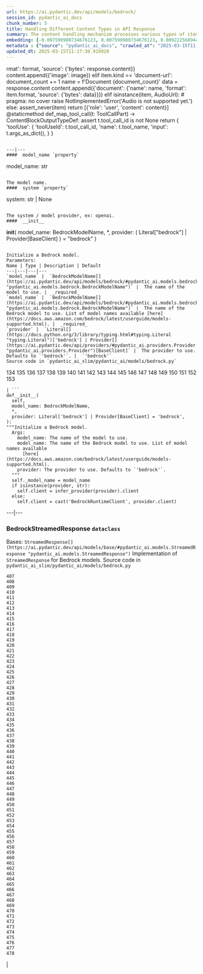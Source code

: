 ```yaml
---
url: https://ai.pydantic.dev/api/models/bedrock/
session_id: pydantic_ai_docs
chunk_number: 5
title: Handling Different Content Types in API Response
summary: The content handling mechanism processes various types of items in an API response, collecting images and documents while noting unsupported audio formats. Document names are dynamically assigned, and the output summarizes tool use with identifiers and input arguments.
embedding: [-0.007590980734676123, 0.007590980734676123, 0.009222568944096565, -0.00730750011280179, -0.003644300624728203, 0.003930930979549885, -0.01591271162033081, -0.020990164950489998, -0.0064759571105241776, -0.038074593991041183, 0.024757307022809982, -0.05699850246310234, 0.013292090967297554, -0.05689770728349686, 0.02264065109193325, 0.022124087437987328, 0.00010886442760238424, 0.02204849198460579, -0.005301087629050016, 0.030666302889585495, 0.05553700029850006, -0.01850813440978527, 0.0001711711083771661, -0.006249172613024712, 0.020398003980517387, 0.015673328191041946, -0.0021670518908649683, 0.0012803873978555202, -0.006208225153386593, -0.039057329297065735, 0.014589802362024784, -0.026987353339791298, -0.016353681683540344, -0.06188696622848511, -0.015496940352022648, -0.06113101914525032, -0.0009291864698752761, -0.007313799578696489, 0.00738939456641674, 0.013115703128278255, -0.008617810904979706, -0.05966951698064804, 0.01235975418239832, 0.052110034972429276, -0.033463310450315475, 0.010545479133725166, -0.033337321132421494, 0.04034243896603584, 0.025525854900479317, 0.030515111982822418, 0.0014174031093716621, 0.05447867512702942, -0.014035440050065517, -0.05067373439669609, 0.018898706883192062, -0.01912549138069153, -0.03623512014746666, 0.03011194057762623, -0.022401267662644386, -0.0077421702444553375, 0.014992974698543549, 0.017613595351576805, -0.030993880704045296, 0.015181961469352245, -0.024228142574429512, -0.015144163742661476, -0.06012308597564697, 0.0029434736352413893, -0.018130159005522728, 0.02483290061354637, -0.015383548103272915, 0.04077081009745598, -0.05609136447310448, -0.005197144579142332, -0.034798819571733475, -0.037797413766384125, 0.015622931532561779, 0.05674652010202408, -0.011943982914090157, -0.01917588897049427, 0.003852186491712928, 0.02397616021335125, 0.0005921595147810876, -0.04480253532528877, 0.024404531344771385, 0.013103104196488857, -0.05226122587919235, -0.027415724471211433, -0.008246135897934437, -6.432450754800811e-05, -0.03641150891780853, -0.03809979557991028, -0.04344182834029198, 0.02890242263674736, 0.04273627698421478, -0.01201957743614912, -0.003348221071064472, -0.005272739566862583, 0.018079763278365135, 0.01365746557712555, 0.0359579399228096, -0.011704599484801292, -0.02950718253850937, 0.0028883523773401976, 0.032656967639923096, -0.02264065109193325, 0.056595329195261, 0.0028285065200179815, -0.022224880754947662, -0.0392841137945652, -0.0899074524641037, 0.02655898407101631, 0.02655898407101631, -0.025740038603544235, -0.05800643190741539, -0.023472193628549576, -0.029255198314785957, 0.01944047026336193, -0.04369381070137024, -0.009695037268102169, -0.05518422648310661, 0.006784636061638594, 0.028524449095129967, -0.007502786815166473, 0.010558078065514565, 0.005902696400880814, -6.3610882534703705e-06, -0.04203072562813759, -0.06576750427484512, -0.033664897084236145, 0.009751733392477036, 0.0206499882042408, 0.01705923303961754, -0.044651344418525696, -0.03318613022565842, -0.018193155527114868, -0.04722157120704651, 0.010828959755599499, -0.021002763882279396, 0.025727439671754837, 0.0035435075405985117, 0.0003161596250720322, -0.00869340542703867, 0.02337140217423439, -0.020498797297477722, 0.030313527211546898, -0.014111034572124481, -0.025387262925505638, -0.017651392146945, 0.02005782723426819, -0.007452390156686306, 0.045785266906023026, 0.004727826453745365, -0.022930432111024857, -0.016089100390672684, -0.04815390706062317, 0.024795103818178177, 0.06486036628484726, 0.03144744783639908, -0.039712484925985336, 0.017941173166036606, 0.04759954288601875, -0.015358349308371544, 0.020549194887280464, -0.058107227087020874, -0.006797234993427992, -0.0006697229691781104, -0.01511896587908268, -0.07463729381561279, -0.021330341696739197, 0.019213685765862465, 0.04470174387097359, -0.017752185463905334, -0.029582776129245758, 0.02203589305281639, -0.013808655552566051, -0.05276519060134888, -0.03888094052672386, 0.007137411739677191, -0.03522719070315361, 0.00772327184677124, 0.0016174144111573696, -0.06430599838495255, 0.0051782457157969475, -0.0269621554762125, 0.004639632534235716, 0.004690029192715883, -0.0026867662090808153, 0.04676800221204758, 0.0031781326979398727, -0.03290895000100136, 0.0426102839410305, 0.009770631790161133, 0.011937683448195457, 0.0312962606549263, -0.01222116407006979, 0.04379460588097572, -0.040846407413482666, 0.03920851647853851, 0.03288375213742256, -0.0001568986481288448, 0.0025828233920037746, -0.0054806252010166645, -0.039989665150642395, 0.02217448316514492, -0.018344344571232796, -0.06213894858956337, 0.054781053215265274, -0.0546298623085022, 0.01398504339158535, 0.0426354855298996, -0.025740038603544235, -0.017726987600326538, -0.019138090312480927, -0.02484550140798092, 0.022892633453011513, -0.013090504333376884, -0.009272965602576733, 0.01624028943479061, 0.032732561230659485, -0.03096868097782135, 0.039662085473537445, 0.02430373802781105, 0.014627599157392979, 0.014161431230604649, -0.0024048604536801577, -0.026080215349793434, -0.07247024029493332, 0.015811918303370476, -0.01331728883087635, 0.023824971169233322, 0.016819849610328674, 0.0012567640515044332, -0.02970876730978489, -0.012964513152837753, -0.015005573630332947, 0.01717262528836727, 0.016895445063710213, 0.05488184466958046, -0.019087694585323334, -0.005439677741378546, -0.025538453832268715, -0.04067001864314079, 0.03830137848854065, 0.06798495352268219, 0.004916813690215349, 0.007792566902935505, -0.06556591391563416, -0.01611429825425148, 0.04482773318886757, 0.05689770728349686, -0.06365084648132324, 0.027718104422092438, -0.0014024415286257863, -0.02058699168264866, 0.0049609108828008175, 0.004381350241601467, -0.02316981554031372, -0.03575635328888893, -0.025878630578517914, -0.03608393296599388, 0.009802129119634628, -0.07272222638130188, -0.03361450135707855, -0.005061703734099865, -0.030464716255664825, -0.012769226916134357, -0.014526806771755219, -0.0016709606861695647, -0.03429485484957695, 0.020221617072820663, 0.037923406809568405, 0.02383757010102272, -0.04576006904244423, -0.01791597530245781, 0.019957035779953003, 0.010696668177843094, 0.006457058247178793, 0.012397551909089088, 0.007880761288106441, 0.02442972920835018, 0.011068343184888363, 0.014627599157392979, 0.039057329297065735, -0.04885945841670036, 0.008239836432039738, -0.024454927071928978, 0.022476863116025925, -0.018432538956403732, -0.003075764514505863, 0.04366861283779144, 0.007446090690791607, 0.019163290038704872, -0.024870699271559715, 0.0049924086779356, -0.043315839022397995, 0.03202700987458229, -0.01685764640569687, 0.013115703128278255, 0.01872231997549534, 0.026281801983714104, 0.017097029834985733, 0.007338997907936573, 0.020070428028702736, -0.010709267109632492, -0.0020394856110215187, 0.024555720388889313, -0.025614047423005104, 0.03255617246031761, -0.023346202448010445, -0.007345297373831272, 0.00855481531471014, -0.03270736336708069, -0.03023793175816536, -0.009814728982746601, -0.0006535802967846394, 0.042459096759557724, -0.012731429189443588, 0.022678449749946594, 0.005439677741378546, -0.04450015723705292, -0.03547917306423187, 0.01685764640569687, -0.013392884284257889, 0.019402673467993736, 0.029204802587628365, 0.01111873984336853, -0.018230952322483063, -0.051454879343509674, -0.04548288881778717, 0.007918558083474636, -0.036008335649967194, -0.009965918026864529, 0.002217448316514492, 0.04276147484779358, -0.031145069748163223, 0.011566008441150188, -0.0033891682978719473, -0.006721640471369028, 0.04255988821387291, -0.027718104422092438, -0.03741944208741188, -0.03943530097603798, 0.02277924120426178, -0.033463310450315475, 0.023258009925484657, 0.001258338917978108, 0.059266347438097, -0.029280398041009903, 0.03056550957262516, 0.018495535477995872, -0.015761522576212883, 0.019087694585323334, 0.009846226312220097, -0.03442084416747093, -0.02197289653122425, 0.036260318011045456, -0.02776850014925003, -0.01678205281496048, 0.0078114657662808895, -0.04966580122709274, 0.07146231085062027, -0.02337140217423439, -0.019604258239269257, -0.009014683775603771, 0.030313527211546898, -0.010999048128724098, -0.014602401293814182, -0.0312962606549263, -0.026256604120135307, -0.0011189609067514539, 0.040922001004219055, -0.03237978368997574, -0.031019078567624092, -0.01477878913283348, -0.032808154821395874, 0.01418663002550602, 0.025651846081018448, -0.013455879874527454, -0.0023465894628316164, 0.03744463995099068, 0.02756691537797451, 0.04734756052494049, -0.016429277136921883, 0.006734239403158426, 0.022010695189237595, 0.003134035738185048, 0.010003715753555298, -0.041854336857795715, 0.017008837312459946, 0.028121275827288628, -0.008951687254011631, -0.012699930928647518, -0.012580239214003086, 0.04399619251489639, 0.019692452624440193, 0.02385016903281212, 0.012788125313818455, 0.04162755236029625, 0.019553862512111664, 0.005241241306066513, 0.0038773848209530115, 0.04407178610563278, 0.00353090837597847, 0.0003653750172816217, 0.018621526658535004, 0.04893505200743675, 0.01712222956120968, -0.022728845477104187, -0.012756627053022385, 0.03308533877134323, -0.04487812891602516, 0.020486198365688324, -0.009241468273103237, 0.016215091571211815, -0.035201992839574814, 0.022275276482105255, -0.006057035643607378, -0.020083026960492134, 0.0412999764084816, -0.0003175376623403281, -0.08375906944274902, -0.014841784723103046, -0.02671017311513424, -0.03535318374633789, 0.059568725526332855, 0.016404077410697937, -0.060778241604566574, 0.02809607796370983, -0.045457690954208374, 0.05006897449493408, -0.01957906037569046, 0.08229757100343704, -0.012233763001859188, 0.04009045660495758, 0.0001769785158103332, -0.07564522325992584, 0.01498037576675415, -0.014829185791313648, -0.0019103443482890725, 0.027592113241553307, -0.0024710060097277164, -0.032203398644924164, 0.012586538679897785, -0.056242551654577255, -0.028222069144248962, 0.02877643145620823, -0.004255359061062336, -0.028121275827288628, -0.05513383075594902, 0.020259413868188858, -0.023081621155142784, -0.005008157342672348, -0.0001686119067016989, -0.009449353441596031, -0.019818443804979324, 0.03668868914246559, 0.030489914119243622, -0.006157828960567713, -0.03437044844031334, -0.008668207563459873, -0.013720461167395115, -0.0032820755150169134, 0.003348221071064472, -0.006107432302087545, -0.03442084416747093, 0.0030978131107985973, 0.0346476286649704, 0.013695263303816319, -0.049388621002435684, 0.030212733894586563, 0.029733967036008835, -0.010772263631224632, 0.00033446773886680603, 0.004003376234322786, -0.03620992228388786, -0.003760842839255929, -0.0053514838218688965, -0.011446316726505756, 0.04782632738351822, 0.02251465991139412, -0.04974139854311943, -0.027818897739052773, 0.021607521921396255, -0.012655834667384624, 0.09363679587841034, -0.04230790585279465, -0.02198549546301365, -0.004916813690215349, 0.015635531395673752, -0.0276425089687109, 0.021229548379778862, 0.03248057886958122, -0.013796056620776653, 0.019352275878190994, -0.03142224997282028, -0.027062948793172836, 0.0009606842650100589, -0.013115703128278255, -0.036134328693151474, -0.00427740765735507, 0.0038962834514677525, -0.005316836293786764, 0.027188939973711967, 0.024089552462100983, -0.008674507029354572, -0.0077421702444553375, 0.044197775423526764, -0.042459096759557724, 0.03709186241030693, -0.027415724471211433, 0.023094220086932182, 0.031145069748163223, 0.04843108728528023, 0.01218966580927372, 0.03023793175816536, 0.010665170848369598, 0.010136006399989128, -0.03424445912241936, 0.005033355671912432, -0.006145229563117027, 0.0025969974230974913, -0.008082346990704536, -0.029003215953707695, -0.026785768568515778, -0.0012488896027207375, -0.027012553066015244, -0.030716698616743088, 0.0057672555558383465, -0.01477878913283348, 0.031523045152425766, 0.0028773280791938305, -0.0024584068451076746, -0.0006669668946415186, -0.014375616796314716, -0.008888691663742065, -0.003313573310151696, -0.01252354308962822, 0.02138073742389679, -0.02170831523835659, -0.02271624654531479, 0.026004621759057045, -0.04916183650493622, 0.007773668505251408, 0.005571968853473663, 0.03222859650850296, 0.00020729519019369036, -0.05427708849310875, 0.004022275097668171, 0.00995961856096983, 0.029078811407089233, -0.002299342770129442, 0.017021436244249344, -0.09111696481704712, 0.01288891863077879, 0.0379486046731472, -0.019352275878190994, -0.001222116407006979, -0.023950962349772453, 0.005975141189992428, 0.018432538956403732, 0.011150237172842026, 0.03177502751350403, 0.03484921529889107, -0.03164903447031975, 0.04482773318886757, 0.02975916489958763, -0.008983185514807701, -0.030489914119243622, -0.0263069998472929, -0.002748186932876706, -0.0024584068451076746, -0.01511896587908268, 0.0003429327916819602, 0.012435349635779858, 0.004321504384279251, 0.002806458156555891, -0.013544073328375816, -0.020498797297477722, 0.008838295936584473, -0.029406389221549034, -0.03149784728884697, 0.006463357713073492, -0.005571968853473663, -0.07317579537630081, 0.003826988162472844, -0.002711964538320899, -0.010854157619178295, 0.025349466130137444, -0.004488443024456501, 0.009367459453642368, -0.01111873984336853, 0.02744092233479023, 0.013279492035508156, -0.024089552462100983, -0.04681839793920517, 0.04082120954990387, 0.00902098324149847, -0.06919446587562561, 0.024064354598522186, 0.03855336457490921, -0.0036159525625407696, -0.023283207789063454, 0.05286598578095436, -0.00835322868078947, -0.01271883025765419, -0.0018646724056452513, 0.006016088649630547, -0.06355005502700806, 0.03003634512424469, 0.010161205194890499, -0.004800271708518267, 0.01268733199685812, -0.014552004635334015, -0.00033604263444431126, -0.01705923303961754, -0.03356410562992096, -0.014564603567123413, 0.03835177794098854, -0.03804939612746239, -0.016693858429789543, 0.014048038981854916, 0.034874413162469864, 0.0011039994424208999, -0.028650440275669098, 0.001211092108860612, -0.011307726614177227, 0.013770857825875282, -0.025853430852293968, 0.0719662755727768, 0.0011638454161584377, -0.004176614340394735, 0.04482773318886757, 0.009424155578017235, -0.036865077912807465, 0.03603353351354599, 0.04707038030028343, -0.0003939199377782643, 0.0014567753532901406, -0.044122181832790375, 0.02358558587729931, 0.05140448361635208, 0.020347608253359795, -0.020360207185149193, -0.0089894849807024, -0.016794651746749878, -0.01251724362373352, 0.03505080193281174, 0.00802565086632967, -0.005427078809589148, 0.038855742663145065, -0.039712484925985336, -0.0044096983037889, -0.010161205194890499, 0.02537466399371624, -0.004869566764682531, -0.014728392474353313, 0.0004248271870892495, 0.0030363923870027065, 0.027264535427093506, -0.04815390706062317, 0.012693631462752819, -0.012246361933648586, -0.0060601853765547276, 0.004078971222043037, 0.0352775864303112, 0.02938118949532509, 0.013254293240606785, 0.0050806025974452496, 0.02683616429567337, 0.019226284697651863, 0.023749375715851784, 0.0412999764084816, 0.01878531463444233, 0.015635531395673752, -0.007899659685790539, 0.011150237172842026, -0.009058780036866665, -0.009884024038910866, 0.055033035576343536, 0.009947019629180431, 0.013128302060067654, -0.04641522467136383, -0.021859504282474518, 0.02158232405781746, -0.06067745015025139, 0.022098887711763382, 0.009109176695346832, -0.0009843077277764678, 0.02643299289047718, -0.016353681683540344, -0.03560516610741615, -0.008409924805164337, 0.001254401751793921, 0.025185678154230118, -0.0015166212106123567, -0.05246281251311302, -0.007187808398157358, -0.00160717754624784, -0.08965546637773514, -0.008164241909980774, -0.028877224773168564, -0.01578672043979168, -0.01810496114194393, -0.0004586873692460358, -0.007124812807887793, -0.03235458582639694, 0.012466846965253353, 0.0279700867831707, -0.026206208392977715, 0.0013126727426424623, 0.008397325873374939, -0.026987353339791298, 0.04908624291419983, -0.005222342908382416, 0.027869293466210365, 0.03157344087958336, 0.04689399152994156, 0.002938749035820365, 0.014866983518004417, 0.0008535915985703468, -0.0009008384076878428, -0.008643008768558502, -0.028600044548511505, 0.004620734136551619, -0.01412363350391388, 0.011912485584616661, 0.027667706832289696, -0.010167504660785198, 0.002396986121311784, -0.019478267058730125, -0.026357397437095642, -0.006375163793563843, -0.012813323177397251, -0.01111873984336853, -0.012296758592128754, -0.04513011500239372, 0.02264065109193325, -0.010217901319265366, 0.029733967036008835, -0.02703775092959404, 0.0034049171954393387, 0.005099500995129347, -0.012063674628734589, 0.0032285291235893965, 0.0031749827321618795, -0.028952820226550102, 0.015257555991411209, -0.035529568791389465, -0.010217901319265366, -0.016139496117830276, 0.00912177562713623, 0.004844368435442448, -0.022023294121026993, 0.011427418328821659, -0.0062428731471300125, 0.005086902063339949, 0.02117915078997612, -0.05095091462135315, 0.011043144389986992, -0.004554588347673416, -0.024694310501217842, -0.0009622591896913946, 0.0021072058007121086, -0.03709186241030693, -0.02005782723426819, -0.029330793768167496, 0.0016599365044385195, 0.033967275172472, -0.003486811416223645, -0.014677995815873146, 0.01188728678971529, -0.003398617496713996, 0.0386289581656456, 0.05200924351811409, -0.030741896480321884, 0.020738180726766586, 0.01058957539498806, -0.011975481174886227, -0.05153047665953636, -0.0025922725908458233, 0.01918848790228367, 0.014640199020504951, 0.01658046618103981, 0.008038249798119068, 0.008699704892933369, -0.010249398648738861, -0.012706231325864792, -0.04024164751172066, -0.0008142192964442074, -0.05508343130350113, 0.007761069107800722, 0.0026080217212438583, 0.00019193999469280243, 0.013972444459795952, -0.01288891863077879, 0.0196420568972826, -0.0832551047205925, -0.005748356692492962, 0.023283207789063454, 0.0028568545822054148, 0.03530278429389, 0.004872716497629881, 0.004630183335393667, 0.02330840565264225, 0.015874914824962616, -0.0312962606549263, -0.0020788577385246754, 0.02243906445801258, 0.019364874809980392, -1.8271211956744082e-05, 0.02784409560263157, -0.012246361933648586, 0.006057035643607378, -0.0030789144802838564, 0.0366130955517292, 0.00692322663962841, -0.017815181985497475, 0.03895653411746025, -0.0021906751208007336, 0.007565782405436039, -0.02877643145620823, -0.016101699322462082, 0.007150011137127876, 0.000804769981186837, 0.03789820894598961, 0.002896226942539215, 0.029607973992824554, 0.019276682287454605, 0.008069748058915138, 0.020549194887280464, -0.027062948793172836, 0.026760568842291832, 0.031523045152425766, 0.0019386924104765058, 0.05281558632850647, -0.006116881500929594, -0.0036631994880735874, -0.0051939948461949825, 0.011786493472754955, 0.0006272008758969605, 0.004819170571863651, -0.0012622762005776167, -0.020939767360687256, 0.0076980735175311565, -0.028877224773168564, 0.0179789699614048, -0.010129706934094429, 0.00822723750025034, -0.027340130880475044, 0.027415724471211433, 0.03137185424566269, 0.06339886039495468, -0.06450758874416351, -0.024467526003718376, -0.0173238143324852, 0.021531926468014717, 0.017676591873168945, 0.01062107365578413, 0.01011710800230503, -0.018747517839074135, -0.0006016088300384581, -0.011578608304262161, 0.002145003294572234, -0.01970505155622959, -0.03714225813746452, 0.022527258843183517, -0.008378426544368267, -0.03177502751350403, -0.029003215953707695, 0.0073515973053872585, -0.005140448454767466, -0.010772263631224632, 0.009102877229452133, 0.024984091520309448, 0.02117915078997612, -0.008976886048913002, 0.05649453401565552, 0.006696442142128944, 0.032606568187475204, -0.007074416149407625, -0.049388621002435684, -0.005027056206017733, 0.012750327587127686, -0.0023576137609779835, 0.0035876045003533363, 0.018596328794956207, 0.01670645736157894, 0.033337321132421494, -0.0037167458795011044, -0.03736904263496399, -0.04787672683596611, -0.00722560565918684, 0.003439564723521471, -0.02150672860443592, 0.02411475032567978, -0.0014819736825302243, 0.013896849937736988, 0.019692452624440193, -0.048456285148859024, 0.018797913566231728, -0.0013693688670173287, -0.005335735157132149, 0.009128076024353504, 0.011377021670341492, 0.0044317469000816345, -0.013229095377027988, 0.03449644148349762, 0.037646226584911346, 0.004916813690215349, -0.01094865147024393, -0.03182542324066162, -0.00780516630038619, 0.08154162019491196, -0.010734465904533863, -0.025752639397978783, 0.02458091825246811, -0.018407341092824936, 0.03174982964992523, 0.029179604724049568, -0.009506049565970898, -0.005984590854495764, 0.002104056067764759, 0.01578672043979168, 0.013304689899086952, -0.025021888315677643, -0.022136686369776726, 0.024454927071928978, 0.020927168428897858, -0.02784409560263157, 0.010551778599619865, -0.013418082147836685, -0.005452277138829231, 0.013934646733105183, -0.025929026305675507, -0.05578898265957832, -0.05578898265957832, 0.00011132520012324676, -0.012095172889530659, 0.026483388617634773, -0.00011358910705894232, -0.04230790585279465, 0.029784362763166428, 0.02136813849210739, -0.023925762623548508, -0.020927168428897858, -0.006564151030033827, 0.019075095653533936, -0.029255198314785957, -0.019654655829072, 0.005720008630305529, -0.007483887951821089, 0.01532055251300335, -0.010772263631224632, -0.020259413868188858, 0.00935486052185297, 0.014992974698543549, 0.0047026281245052814, 0.019818443804979324, -0.020360207185149193, -0.013670065440237522, 0.014325220137834549, -0.012240062467753887, 0.011528211645781994, -0.009688736870884895, -0.016945840790867805, 0.009890323504805565, -0.027466122061014175, -0.002067833673208952, 0.05387391522526741, 0.027188939973711967, 0.011521912179887295, 0.03361450135707855, -0.015496940352022648, -0.017260819673538208, 0.0031513595022261143, 0.03744463995099068, 0.016530068591237068, 0.02910400927066803, 0.009518648497760296, 0.015748923644423485, 0.03774701803922653, 0.004375050775706768, -0.011263629421591759, 0.021279944106936455, -0.007540584076195955, 0.017223022878170013, 0.005691660568118095, 0.03711706027388573, 0.015345750376582146, 0.006318467669188976, -0.022552456706762314, -0.019390074536204338, 0.06667464226484299, 0.009405256249010563, -0.007496487349271774, -0.00022402842296287417, 0.03237978368997574, 0.031069474294781685, -0.00017953771748580039, -0.021027961745858192, -0.018495535477995872, 0.04722157120704651, -0.005175095982849598, 0.038326580077409744, -0.010810060426592827, 0.015748923644423485, -0.013342487625777721, -0.037999000400304794, -0.015459142625331879, 0.014766190201044083, -0.03255617246031761, -0.011408519931137562, -0.014035440050065517, 0.00747758848592639, -0.037923406809568405, -0.04674280434846878, -0.01382125448435545, -0.02744092233479023, -0.007905959151685238, 1.4543145880452357e-05, -0.010684069246053696, -0.020347608253359795, -0.011484114453196526, 0.03827618062496185, 0.04014085605740547, -0.010999048128724098, 0.003773442003875971, -0.0086619071662426, -0.02358558587729931, 0.021884704008698463, 0.041199181228876114, -0.002861579181626439, -0.008315430954098701, -0.03442084416747093, 0.006274370942264795, 0.004793972242623568, -0.002671017311513424, 0.0213177427649498, 0.008176840841770172, -0.0599215030670166, 0.010211601853370667, 0.036386311054229736, 0.027415724471211433, 0.022350871935486794, 0.02736532874405384, -0.006772036664187908, 0.006362564861774445, 0.02383757010102272, 0.02789449132978916, -0.03225379437208176, 0.02270364761352539, -0.02416514791548252, 0.004812870640307665, 0.01617729291319847, 0.018533332273364067, 0.008006752468645573, 0.009065079502761364, 0.06113101914525032, 0.001990663819015026, 0.02837326005101204, -0.002373362658545375, -0.01804196648299694, -0.012863719835877419, 0.004063222091645002, 0.01651746965944767, 0.05800643190741539, -0.02371157892048359, 0.00835952814668417, 0.0053073870949447155, 0.011332924477756023, 0.022464264184236526, 0.011175435967743397, -0.007194107864052057, -0.017600996419787407, 0.008737502619624138, -0.010507681407034397, -0.008517017588019371, -0.008328030817210674, -0.0039718784391880035, -0.013468478806316853, 0.0279700867831707, -0.007433491759002209, -0.012901517562568188, -0.04742315784096718, -0.0001673322985880077, 0.024807702749967575, 0.021191749721765518, 0.01704663410782814, -0.005946793127804995, -0.004466394428163767, 0.029255198314785957, 0.008479219861328602, 0.0065137543715536594, 0.014929979108273983, 0.03371529281139374, -0.020864173769950867, -0.013367685489356518, -0.003990776836872101, -0.022086288779973984, 0.019881440326571465, -0.01991923712193966, 0.015799319371581078, -0.0030442667193710804, -0.05654493346810341, -0.01532055251300335, 0.018949104472994804, -0.025929026305675507, -0.007433491759002209, -0.00046459323493763804, -0.023056423291563988, -0.0064161112532019615, 0.011830590665340424, -0.00350571027956903, -0.01145891658961773, 0.005061703734099865, -0.02511008270084858, -0.007666575722396374, 0.044197775423526764, -0.005477475468069315, 0.013922047801315784, 0.04520570859313011, -0.006132630631327629, -0.02136813849210739, 0.006696442142128944, -0.006772036664187908, 0.009632040746510029, 0.002420609351247549, -0.022136686369776726, 0.009506049565970898, 0.028121275827288628, -0.027743302285671234, -0.0013725185999646783, -0.055637795478105545, -0.004560887813568115, -0.025929026305675507, -0.008378426544368267, 0.003154509235173464, -0.021557126194238663, -0.03210260346531868, 0.020398003980517387, -0.03122066520154476, -0.0011937683448195457, 0.014640199020504951, 0.01094865147024393, 0.011477814987301826, -0.009884024038910866, 0.06612027436494827, 0.0023292656987905502, -0.006828732788562775, -0.005893246736377478, 0.01944047026336193, 0.00208043260499835, -0.002568649360910058, 0.013266892172396183, -0.011912485584616661, -0.008611511439085007, -0.029582776129245758, 0.025210876017808914, -0.005033355671912432, 0.002198549685999751, 0.03207740560173988, -0.014274823479354382, 0.028852026909589767, -0.013783457688987255, 0.03842737153172493, 0.023295806720852852, 0.02975916489958763, 0.028952820226550102, -0.006167278159409761, -0.03484921529889107, 0.001847348641604185, 0.00041537784272804856, 0.0025497504975646734, -0.023472193628549576, 0.05982070788741112, 0.0472971647977829, 0.003285225247964263, -0.021557126194238663, -0.004101019352674484, 0.027592113241553307, -0.01944047026336193, -0.0029182753060013056, 0.01481658685952425, -0.023094220086932182, 0.007779967971146107, -0.014325220137834549, 0.03782261162996292, -0.004441196098923683, -0.02478250488638878, -0.018268750980496407, -0.021191749721765518, 0.03311053663492203, -0.00667754327878356, -0.029204802587628365, 0.01658046618103981, 0.007546884007751942, -0.015522138215601444, 0.006835032720118761, -0.010350191965699196, 0.0026977905072271824, -0.02424074150621891, -0.008094945922493935, 0.0005736544844694436, 0.02010822482407093, 0.01804196648299694, 0.019364874809980392, -0.03762102499604225, 0.010860457085072994, 0.003930930979549885, 0.012132969684898853, -0.02211148850619793, -0.03683988004922867, 0.005568819120526314, -0.037192657589912415, -0.002497779205441475, 0.01398504339158535, 0.0003149784461129457, 0.03537838160991669, 0.014665396884083748, -0.016366280615329742, -0.03096868097782135, -0.014048038981854916, 0.0032915249466896057, -0.033261723816394806, 0.01564813032746315, 0.03144744783639908, -0.002735588001087308, -0.016555268317461014, -0.029885156080126762, 0.025954224169254303, -0.05740167200565338, 0.01738681085407734, 0.006664944346994162, -0.02655898407101631, -0.005121549591422081, 0.012208565138280392, 0.042660683393478394, 0.015358349308371544, -0.009814728982746601, 0.020889371633529663, 0.029330793768167496, 0.02104056067764759, -0.02189730294048786, -0.0011819566134363413, 0.000963046622928232, 0.004283707123249769, 0.024190345779061317, 0.007150011137127876, -0.019604258239269257, 0.040266845375299454, -0.04601205140352249, 0.01810496114194393, -0.0010732890805229545, -0.048179104924201965, 0.007540584076195955, 0.031145069748163223, 0.004438046365976334, 0.00785556249320507, -0.0011142363073304296, 0.006847631651908159, 0.023006025701761246, 0.012032177299261093, -0.014715793542563915, 0.04074561223387718, -0.015307952649891376, -0.057099293917417526, 0.02975916489958763, -0.0017434057081118226, 0.019201086834073067, -0.025828232988715172, 0.015761522576212883, 0.01852073334157467, 0.002045785076916218, -0.016013504937291145, -0.003921481780707836, 0.009058780036866665, 0.012372354045510292, 0.0033167230430990458, 0.017412008717656136, -0.045659277588129044, -0.01984364353120327, 0.028020484372973442, -0.01335508655756712, -0.02330840565264225, -0.01978064700961113, 0.01639147847890854, -0.02316981554031372, 0.005102651193737984, 0.007420892361551523, 0.021960297599434853, 0.005965691991150379, 9.94150741462363e-06, -0.009877724573016167, -0.016000906005501747, -0.02125474624335766, 0.028751233592629433, -0.0031970313284546137, -0.003685247851535678, 0.0011268354719504714, 0.00241430988535285, 0.025122681632637978, -0.03855336457490921, 0.02844885364174843, -0.03943530097603798, -0.031523045152425766, -0.019553862512111664, 0.005055404268205166, 0.015597732737660408, 0.0005783792003057897, -0.02324540913105011, -0.010161205194890499, 0.024152547121047974, 0.014766190201044083, -0.01111873984336853, 0.013443280942738056, 0.012466846965253353, -0.027390526607632637, 0.004986108746379614, -0.012145569548010826, 0.03389168158173561, 0.005937343928962946, -0.032455381006002426, -0.0006787785678170621, 0.0040695215575397015, -0.006797234993427992, 0.007345297373831272, -0.0016315884422510862, 0.010104509070515633, -0.006353115662932396, -0.00706181675195694, 0.008246135897934437, 0.026584181934595108, 0.021809108555316925, -0.019276682287454605, -0.013090504333376884, -0.033664897084236145, 0.020473599433898926, 0.009934420697391033, -0.012328256852924824, 0.01785297878086567, 0.014803986996412277, -0.00048664171481505036, 0.013594469986855984, 0.018495535477995872, 0.012712530791759491, -0.0069358255714178085, 0.005587717983871698, -0.008000453002750874, 0.03555476665496826, 0.01238495297729969, 0.00785556249320507, -0.026987353339791298, -0.0068224333226680756, 0.025601448491215706, 0.0019071944989264011, 0.0018032516818493605, -0.039586491882801056, -0.009751733392477036, 0.0048475186340510845, 0.01321649644523859, 0.033942077308893204, 0.0173112154006958, -0.009600543417036533, 0.0023465894628316164, 0.0015835541998967528, -0.012800724245607853, 0.011981780640780926, 0.017487604171037674, 0.01704663410782814, -0.016303284093737602, 0.004337253514677286, 0.00027836221852339804, 0.0024536822456866503, -0.021796509623527527, 0.00049333501374349, 0.03023793175816536, 0.0346224308013916, -0.039309311658144, 0.015559935942292213, -0.013455879874527454, -0.009808429516851902, -0.031321458518505096, 0.006397212389856577, 0.003644300624728203, 0.05911515653133392, -0.02425334043800831, -0.01959165930747986, 0.03547917306423187, -0.019742850214242935, -0.032530974596738815, -0.016303284093737602, -0.0004807358782272786, 0.008271334692835808, -0.0037041467148810625, -0.019730251282453537, 0.035529568791389465, 0.028222069144248962, 0.036386311054229736, 0.008762700483202934, -0.019390074536204338, 0.004630183335393667, -0.024656513705849648, -0.009474552236497402, -0.00747758848592639, 0.020826375111937523, 0.03696587309241295, -0.01045728474855423, -0.0008748526452109218, 0.01351887546479702, -0.01029349584132433, 0.009890323504805565, 0.015257555991411209, -0.007055517286062241, -0.01771438866853714, -0.031800225377082825, -0.03192621469497681, 0.02857484482228756, -0.01704663410782814, -0.01142111886292696, -0.005231792107224464, 0.009896622970700264, 0.02130514197051525, -0.021330341696739197, -0.022275276482105255, 0.009865125641226768, -0.04054402559995651, 0.005776704754680395, -0.027289733290672302, 0.006992521695792675, -0.03144744783639908, 0.03278295695781708, 0.04782632738351822, -0.02844885364174843, 0.016744254156947136, -0.015433944761753082, -0.011931383982300758, 0.019818443804979324, 0.009997416287660599, -0.003426965558901429, -0.004693178925663233, 0.014085836708545685, -0.00764137739315629, -0.01970505155622959, -0.02910400927066803, -0.02311941795051098, 0.009638341143727303, -0.032808154821395874, -0.01925148256123066, 0.020259413868188858, 0.014010242186486721, -0.008762700483202934, 0.032001812011003494, 0.012076273560523987, 0.03449644148349762, -0.05412589758634567, 0.0034143663942813873, 0.001752855139784515, -0.0045797866769135, 0.004019124899059534, -0.007118512876331806, 0.02111615613102913, -0.004904214758425951, -0.0064003621228039265, 0.011685701087117195, 0.018936505541205406, 0.012699930928647518, -0.010167504660785198, -0.010299795307219028, 0.026684975251555443, 0.020486198365688324, 0.025122681632637978, -0.01872231997549534, -0.00806344859302044, -0.015370948240160942, 0.03620992228388786, 0.019730251282453537, -0.01235345471650362, 0.002352889161556959, 0.013405483216047287, 0.015736322849988937, 0.0006063335458748043, -0.027390526607632637, -0.01884831115603447, 0.015799319371581078, 0.01335508655756712, 0.0015205584932118654, 0.013090504333376884, -0.022678449749946594, 0.005452277138829231, -0.013178698718547821, 0.0083217304199934, 0.018356943503022194, -0.012649535201489925, 0.011345524340867996, 0.013644866645336151, -0.02125474624335766, -0.0009047756320796907, 0.02070038393139839, 0.042660683393478394, -0.027516517788171768, -0.011736096814274788, 0.019541263580322266, -0.006753138266503811, 0.010501381941139698, -0.03724305331707001, 0.007679174654185772, 0.0017607295885682106, 0.0011795943137258291, -0.03109467402100563, 0.01911289244890213, -0.03578155115246773, 0.01658046618103981, 0.007534284610301256, 0.010211601853370667, 0.02217448316514492, -0.021405935287475586, -0.008674507029354572, 0.019201086834073067, 0.038452569395303726, -0.018394742161035538, -0.006715340539813042, -0.031271062791347504, -0.02091456949710846, -0.009140674956142902, 0.024656513705849648, -0.001853648223914206, 0.012366054579615593, -0.017487604171037674, 0.0001631982158869505, -0.0051782457157969475, -0.027390526607632637, -0.002974971430376172, 0.011566008441150188, -0.010142305865883827, -0.0009378483518958092]
metadata : {"source": "pydantic_ai_docs", "crawled_at": "2025-03-15T11:17:30.913788", "url_path": "/api/models/bedrock/", "chunk_size": 4009}
updated_dt: 2025-03-15T11:17:30.916920
---
```

rmat': format, 'source': {'bytes': response.content}}
            content.append({'image': image})
          elif item.kind == 'document-url':
            document_count += 1
            name = f'Document {document_count}'
            data = response.content
            content.append({'document': {'name': name, 'format': item.format, 'source': {'bytes': data}}})
        elif isinstance(item, AudioUrl): # pragma: no cover
          raise NotImplementedError('Audio is not supported yet.')
        else:
          assert_never(item)
    return [{'role': 'user', 'content': content}]
  @staticmethod
  def_map_tool_call(t: ToolCallPart) -> ContentBlockOutputTypeDef:
    assert t.tool_call_id is not None
    return {
      'toolUse': {
        'toolUseId': t.tool_call_id,
        'name': t.tool_name,
        'input': t.args_as_dict(),
      }
    }

```
  
---|---  
####  model_name `property`
```
model_name: str[](https://docs.python.org/3/library/stdtypes.html#str)

```

The model name.
####  system `property`
```
system: str[](https://docs.python.org/3/library/stdtypes.html#str) | None

```

The system / model provider, ex: openai.
####  __init__
```
__init__(
  model_name: BedrockModelName[](https://ai.pydantic.dev/api/models/bedrock/#pydantic_ai.models.bedrock.BedrockModelName "pydantic_ai.models.bedrock.BedrockModelName"),
  *,
  provider: (
    Literal[](https://docs.python.org/3/library/typing.html#typing.Literal "typing.Literal")["bedrock"] | Provider[](https://ai.pydantic.dev/api/providers/#pydantic_ai.providers.Provider "pydantic_ai.providers.Provider")[BaseClient]
  ) = "bedrock"
)

```

Initialize a Bedrock model.
Parameters:
Name | Type | Description | Default  
---|---|---|---  
`model_name` |  `BedrockModelName[](https://ai.pydantic.dev/api/models/bedrock/#pydantic_ai.models.bedrock.BedrockModelName "pydantic_ai.models.bedrock.BedrockModelName")` |  The name of the model to use. |  _required_  
`model_name` |  `BedrockModelName[](https://ai.pydantic.dev/api/models/bedrock/#pydantic_ai.models.bedrock.BedrockModelName "pydantic_ai.models.bedrock.BedrockModelName")` |  The name of the Bedrock model to use. List of model names available [here](https://docs.aws.amazon.com/bedrock/latest/userguide/models-supported.html). |  _required_  
`provider` |  `Literal[](https://docs.python.org/3/library/typing.html#typing.Literal "typing.Literal")['bedrock'] | Provider[](https://ai.pydantic.dev/api/providers/#pydantic_ai.providers.Provider "pydantic_ai.providers.Provider")[BaseClient]` |  The provider to use. Defaults to `'bedrock'`. |  `'bedrock'`  
Source code in `pydantic_ai_slim/pydantic_ai/models/bedrock.py`
```
134
135
136
137
138
139
140
141
142
143
144
145
146
147
148
149
150
151
152
153
```
| ```
def__init__(
  self,
  model_name: BedrockModelName,
  *,
  provider: Literal['bedrock'] | Provider[BaseClient] = 'bedrock',
):
"""Initialize a Bedrock model.
  Args:
    model_name: The name of the model to use.
    model_name: The name of the Bedrock model to use. List of model names available
      [here](https://docs.aws.amazon.com/bedrock/latest/userguide/models-supported.html).
    provider: The provider to use. Defaults to `'bedrock'`.
  """
  self._model_name = model_name
  if isinstance(provider, str):
    self.client = infer_provider(provider).client
  else:
    self.client = cast('BedrockRuntimeClient', provider.client)

```
  
---|---  
###  BedrockStreamedResponse `dataclass`
Bases: `StreamedResponse[](https://ai.pydantic.dev/api/models/base/#pydantic_ai.models.StreamedResponse "pydantic_ai.models.StreamedResponse")`
Implementation of `StreamedResponse` for Bedrock models.
Source code in `pydantic_ai_slim/pydantic_ai/models/bedrock.py`
```
407
408
409
410
411
412
413
414
415
416
417
418
419
420
421
422
423
424
425
426
427
428
429
430
431
432
433
434
435
436
437
438
439
440
441
442
443
444
445
446
447
448
449
450
451
452
453
454
455
456
457
458
459
460
461
462
463
464
465
466
467
468
469
470
471
472
473
474
475
476
477
478
```
|